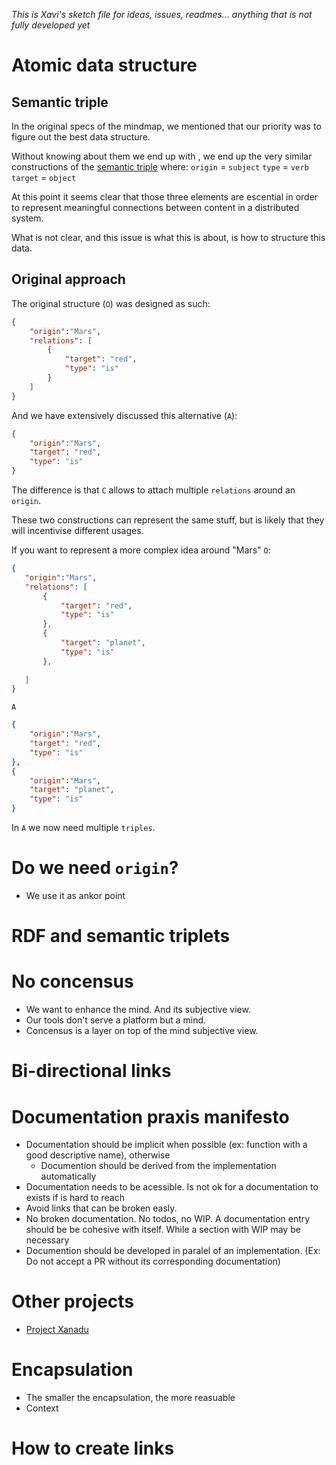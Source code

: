 _This is Xavi's sketch file for ideas, issues, readmes... anything that is not fully developed yet_

# Atomic data structure

## Semantic triple
In the original specs of the mindmap, we mentioned that our priority was to figure out the best data structure.

Without knowing about them we end up with , we end up the very similar constructions of the [semantic triple](https://www.w3.org/TR/2014/REC-rdf11-concepts-20140225/#dfn-rdf-triple) where:
`origin` = `subject`
`type` = `verb`
`target` = `object`

At this point it seems clear that those three elements are escential in order to represent meaningful connections between content in a distributed system.

What is not clear, and this issue is what this is about, is how to structure this data.

## Original approach

The original structure (`O`) was designed as such:

```json
{
    "origin":"Mars",
    "relations": [
        {
            "target": "red",
            "type": "is"
        }
    ]
}
```

And we have extensively discussed this alternative (`A`):

```json
{
    "origin":"Mars",
    "target": "red",
    "type": "is"
}
```

The difference is that `C` allows to attach multiple `relations` around an `origin`.

These two constructions can represent the same stuff, but is likely that they will incentivise different usages.

If you want to represent a more complex idea around "Mars"
`O`:

 ```json
 {
    "origin":"Mars",
    "relations": [
        {
            "target": "red",
            "type": "is"
        },
        {
            "target": "planet",
            "type": "is"
        },
        
    ]
}
```
`A`
```json
{
    "origin":"Mars",
    "target": "red",
    "type": "is"
},
{
    "origin":"Mars",
    "target": "planet",
    "type": "is"
}
```

In `A` we now need multiple `triples`. 


# Do we need `origin`?
- We use it as ankor point

# RDF and semantic triplets

# No concensus
- We want to enhance the mind. And its subjective view.
- Our tools don't serve a platform but a mind.
- Concensus is a layer on top of the mind subjective view.

# Bi-directional links

# Documentation praxis manifesto
- Documentation should be implicit when possible (ex: function with a good descriptive name), otherwise
    - Documention should be derived from the implementation automatically
- Documentation needs to be acessible. Is not ok for a documentation to exists if is hard to reach
- Avoid links that can be broken easly.
- No broken documentation. No todos, no WIP. A documentation entry should be be cohesive with itself. While a section with WIP may be necessary
- Documention should be developed in paralel of an implementation. (Ex: Do not accept a PR without its corresponding documentation)

# Other projects
- [Project Xanadu](https://en.wikipedia.org/wiki/Project_Xanadu)

# Encapsulation
- The smaller the encapsulation, the more reasuable
- Context

# How to create links